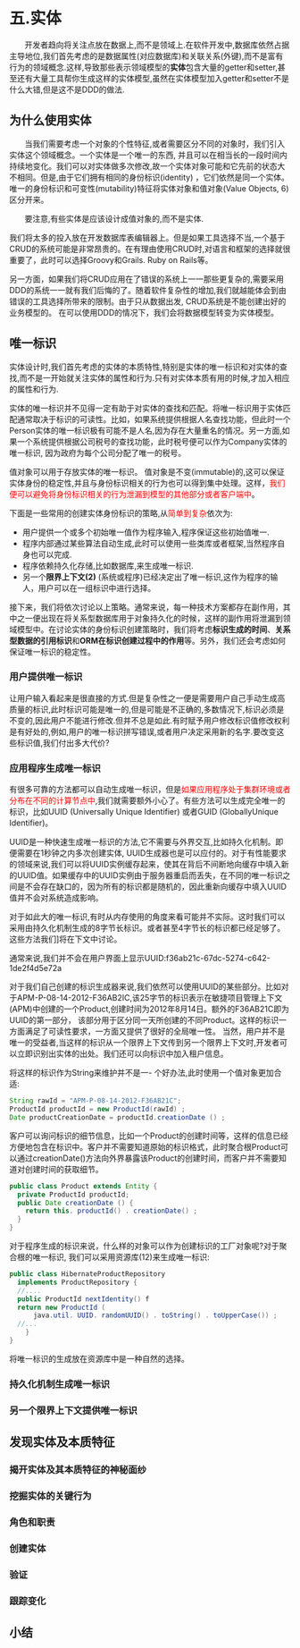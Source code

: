 # 五.实体

&nbsp;&nbsp;&nbsp;&nbsp;&nbsp;&nbsp;&nbsp;开发者趋向将关注点放在数据上,而不是领域上.在软件开发中,数据库依然占据主导地位,我们首先考虑的是数据属性(对应数据库)和关联关系(外键),而不是富有行为的领域概念.这样,导致那些表示领域模型的**实体**包含大量的getter和setter,甚至还有大量工具帮你生成这样的实体模型,虽然在实体模型加入getter和setter不是什么大错,但是这不是DDD的做法.

## 为什么使用实体

&nbsp;&nbsp;&nbsp;&nbsp;&nbsp;&nbsp;&nbsp;当我们需要考虑一个对象的个性特征,或者需要区分不同的对象时，我们引入实体这个领域概念。一个实体是一个唯一的东西, 并且可以在相当长的一段时间内持续地变化。我们可以对实体做多次修改,故一个实体对象可能和它先前的状态大不相同。但是,由于它们拥有相同的身份标识(identity) ，它们依然是同一个实体。唯一的身份标识和可变性(mutability)特征将实体对象和值对象(Value Objects, 6)区分开来。

&nbsp;&nbsp;&nbsp;&nbsp;&nbsp;&nbsp;&nbsp;要注意,有些实体是应该设计成值对象的,而不是实体.

我们将太多的投入放在开发数据库表编辑器上。但是如果工具选择不当,一个基于CRUD的系统可能是非常昂贵的。在有理由使用CRUD时,对语言和框架的选择就很重要了，此时可以选择Groovy和Grails. Ruby on Rails等。

另一方面，如果我们将CRUD应用在了错误的系统上一一那些更复杂的,需要采用DDD的系统一一就有我们后悔的了。随着软件复杂性的增加,我们就越能体会到由错误的工具选择所带来的限制。由于只从数据出发, CRUD系统是不能创建出好的业务模型的。
在可以使用DDD的情况下，我们会将数据模型转变为实体模型。

## 唯一标识

实体设计时,我们首先考虑的实体的本质特性,特别是实体的唯一标识和对实体的查找,而不是一开始就关注实体的属性和行为.只有对实体本质有用的时候,才加入相应的属性和行为.

实体的唯一标识并不见得一定有助于对实体的查找和匹配。将唯一标识用于实体匹配通常取决于标识的可读性。比如，如果系统提供根据人名查找功能，但此时一个Person实体的唯一标识极有可能不是人名,因为存在大量重名的情况。另一方面,如果一个系统提供根据公司税号的查找功能，此时税号便可以作为Company实体的唯一标识, 因为政府为每个公司分配了唯一的税号。

值对象可以用于存放实体的唯一标识。 值对象是不变(immutable)的,这可以保证实体身份的稳定性,并且与身份标识相关的行为也可以得到集中处理。这样，<font color ="red">我们便可以避免将身份标识相关的行为泄漏到模型的其他部分或者客户端中</font>。

下面是一些常用的创建实体身份标识的策略,从<font color ="red">简单到复杂</font>依次为:

* 用户提供一个或多个初始唯一值作为程序输入,程序保证这些初始值唯一.
* 程序内部通过某些算法自动生成,此时可以使用一些类库或者框架,当然程序自身也可以完成.
* 程序依赖持久化存储,比如数据库,来生成唯一标识.
* 另一个**限界上下文(2)** (系统或程序)已经决定出了唯一标识,这作为程序的输人，用户可以在一组标识中进行选择。

接下来，我们将依次讨论以上策略。通常来说，每一种技术方案都存在副作用，其中之一便出现在将关系型数据库用于对象持久化的时候，这样的副作用将泄漏到领域模型中。在讨论实体的身份标识创建策略时，我们将考虑**标识生成的时间**、**关系型数据的引用标识**和**ORM在标识创建过程中的作用**等。另外，我们还会考虑如何保证唯一标识的稳定性。

### 用户提供唯一标识

让用户输入看起来是很直接的方式.但是复杂性之一便是需要用户自己手动生成高质量的标识,此时标识可能是唯一的,但是可能是不正确的,多数情况下,标识必须是不变的,因此用户不能进行修改.但并不总是如此.有时赋予用户修改标识值修改权利是有好处的,例如,用户的唯一标识拼写错误,或者用户决定采用新的名字.要改变这些标识值,我们付出多大代价?

### 应用程序生成唯一标识

有很多可靠的方法都可以自动生成唯一标识，但是<font color ="red">如果应用程序处于集群环境或者分布在不同的计算节点中</font>,我们就需要额外小心了。有些方法可以生成完全唯一的标识，比如UUID (Universally Unique Identifier) 或者GUID (GloballyUnique Identifier)。

UUID是一种快速生成唯一标识的方法,它不需要与外界交互,比如持久化机制。即便需要在1秒钟之内多次创建实体, UUID生成器也是可以应付的。对于有性能要求的领域来说,我们可以将UUID实例缓存起来，使其在背后不间断地向缓存中填入新的UUID值。如果缓存中的UUID实例由于服务器重启而丢失，在不同的唯一标识之间是不会存在缺口的，因为所有的标识都是随机的，因此重新向缓存中填入UUID值并不会对系统造成影响。

对于如此大的唯一标识,有时从内存使用的角度来看可能并不实际。这时我们可以采用由持久化机制生成的8字节长标识。或者甚至4字节长的标识都已经足够了。这些方法我们]将在下文中讨论。

通常来说,我们并不会在用户界面上显示UUID:f36ab21c-67dc-5274-c642- 1de2f4d5e72a

对于我们自己创建的标识生成器来说,我们依然可以使用UUID的某些部分。比如对于APM-P-08-14-2012-F36AB2IC,该25字节的标识表示在敏捷项目管理上下文(APM)中创建的一个Product,创建时间为2012年8月14日。额外的F36AB21C即为UUID的第一部分， 该部分用于区分同一天所创建的不同Product。这样的标识一方面满足了可读性要求，一方面又提供了很好的全局唯一性。 当然，用户并不是唯一的受益者,当这样的标识从一个限界上下文传到另一个限界上下文时,开发者可以立即识别出实体的出处。我们还可以向标识中加入租户信息。

将这样的标识作为String来维护并不是一- 个好办法,此时使用一个值对象更加合适:

```java
String rawId = "APM-P-08-14-2012-F36AB21C";
ProductId productId = new ProductId(rawId) ;
Date productCreationDate = productId.creationDate () ;
```

客户可以询问标识的细节信息，比如一个Product的创建时间等，这样的信息已经方便地包含在标识中。客户并不需要知道原始的标识格式，此时聚合根Product可以通过creationDate()方法向外界暴露该Product的创建时间，而客户并不需要知道对创建时间的获取细节。

```java
public class Product extends Entity {
  private ProductId productId;
  public Date creationDate () {
  	return this. productId() . creationDate() ;
  }
}
```

对于程序生成的标识来说，什么样的对象可以作为创建标识的工厂对象呢?对于聚合根的唯一标识, 我们可以采用资源库(12)来生成唯一标识:

```java
public class HibernateProductRepository
  implements ProductRepository {
  //....
  public ProductId nextIdentity() f
  return new ProductId (
      java.util. UUID. randomUUID() . toString() . toUpperCase()) ;
  //...
	}
}
```

将唯一标识的生成放在资源库中是一种自然的选择。

### 持久化机制生成唯一标识



### 另一个限界上下文提供唯一标识

## 发现实体及本质特征

### 揭开实体及其本质特征的神秘面纱

### 挖掘实体的关键行为

### 角色和职责

### 创建实体

### 验证

### 跟踪变化

## 小结

